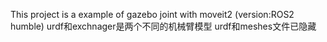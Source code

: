 This project is a example of gazebo joint with moveit2 (version:ROS2 humble)
urdf和exchnager是两个不同的机械臂模型
urdf和meshes文件已隐藏
